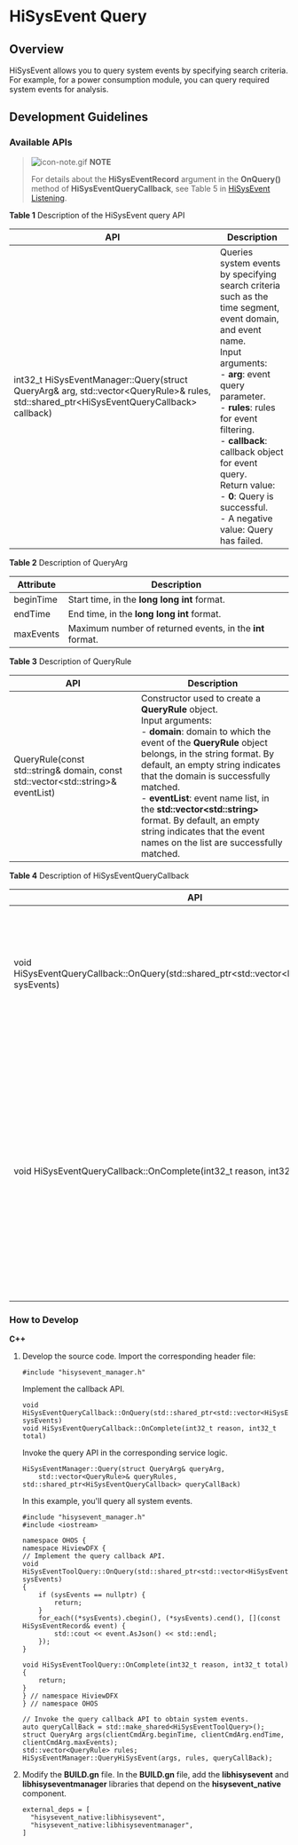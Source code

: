 # HiSysEvent Query


## Overview

HiSysEvent allows you to query system events by specifying search criteria. For example, for a power consumption module, you can query required system events for analysis.


## Development Guidelines


### Available APIs

> ![icon-note.gif](public_sys-resources/icon-note.gif) **NOTE**
>
> For details about the **HiSysEventRecord** argument in the **OnQuery()** method of **HiSysEventQueryCallback**, see Table 5 in [HiSysEvent Listening](subsys-dfx-hisysevent-listening.md).

  **Table 1** Description of the HiSysEvent query API

| API| Description|
| -------- | -------- |
| int32_t HiSysEventManager::Query(struct QueryArg&amp; arg, std::vector&lt;QueryRule&gt;&amp; rules, std::shared_ptr&lt;HiSysEventQueryCallback&gt; callback) | Queries system events by specifying search criteria such as the time segment, event domain, and event name.<br>Input arguments:<br>- **arg**: event query parameter.<br>- **rules**: rules for event filtering.<br>- **callback**: callback object for event query.<br>Return value:<br>- **0**: Query is successful.<br>- A negative value: Query has failed.|

  **Table 2** Description of QueryArg

| Attribute| Description|
| -------- | -------- |
| beginTime | Start time, in the **long long int** format.|
| endTime | End time, in the **long long int** format.|
| maxEvents | Maximum number of returned events, in the **int** format.|

  **Table 3** Description of QueryRule

| API| Description|
| -------- | -------- |
| QueryRule(const std::string&amp; domain, const std::vector&lt;std::string&gt;&amp; eventList) | Constructor used to create a **QueryRule** object.<br>Input arguments:<br>- **domain**: domain to which the event of the **QueryRule** object belongs, in the string format. By default, an empty string indicates that the domain is successfully matched.<br>- **eventList**: event name list, in the **std::vector&lt;std::string&gt;** format. By default, an empty string indicates that the event names on the list are successfully matched.|

  **Table 4** Description of HiSysEventQueryCallback

| API| Description|
| -------- | -------- |
| void HiSysEventQueryCallback::OnQuery(std::shared_ptr&lt;std::vector&lt;HiSysEventRecord&gt;&gt; sysEvents) | Callback object for event query.<br>Input arguments:<br>- **sysEvents**: event list.<br>Return value:<br>None.|
| void HiSysEventQueryCallback::OnComplete(int32_t reason, int32_t total) | Callback object for completion of event query.<br>Input arguments:<br>- **reason**: reason for completion of event query. The default value is **0**.<br>- **total**: total number of events returned in this query.<br>Return value:<br>None.|

### How to Develop

**C++**

1. Develop the source code.
     Import the corresponding header file:

   ```
   #include "hisysevent_manager.h"
   ```

     Implement the callback API.

   ```
   void HiSysEventQueryCallback::OnQuery(std::shared_ptr<std::vector<HiSysEventRecord>> sysEvents)
   void HiSysEventQueryCallback::OnComplete(int32_t reason, int32_t total)
   ```

     Invoke the query API in the corresponding service logic.

   ```
   HiSysEventManager::Query(struct QueryArg& queryArg, 
       std::vector<QueryRule>& queryRules, std::shared_ptr<HiSysEventQueryCallback> queryCallBack)
   ```

     In this example, you'll query all system events.

   ```
   #include "hisysevent_manager.h"
   #include <iostream>

   namespace OHOS {
   namespace HiviewDFX {
   // Implement the query callback API.
   void HiSysEventToolQuery::OnQuery(std::shared_ptr<std::vector<HiSysEventRecord>> sysEvents)
   {
       if (sysEvents == nullptr) {
           return;
       }
       for_each((*sysEvents).cbegin(), (*sysEvents).cend(), [](const HiSysEventRecord& event) {
           std::cout << event.AsJson() << std::endl;
       });
   }

   void HiSysEventToolQuery::OnComplete(int32_t reason, int32_t total)
   {
       return;
   }
   } // namespace HiviewDFX
   } // namespace OHOS
   
   // Invoke the query callback API to obtain system events.
   auto queryCallBack = std::make_shared<HiSysEventToolQuery>();
   struct QueryArg args(clientCmdArg.beginTime, clientCmdArg.endTime, clientCmdArg.maxEvents);
   std::vector<QueryRule> rules;
   HiSysEventManager::QueryHiSysEvent(args, rules, queryCallBack);
   ```

2. Modify the **BUILD.gn** file.
     In the **BUILD.gn** file, add the **libhisysevent** and **libhisyseventmanager** libraries that depend on the **hisysevent_native** component.
     
   ```
   external_deps = [
     "hisysevent_native:libhisysevent",
     "hisysevent_native:libhisyseventmanager",
   ]
   ```
